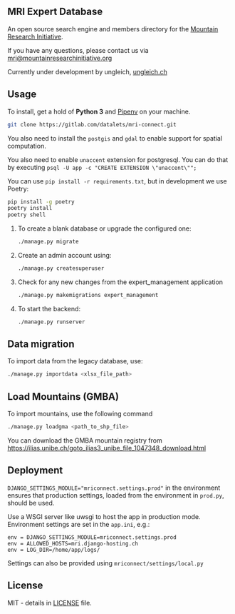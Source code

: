 ## MRI Expert Database

An open source search engine and members directory for the [Mountain Research Initiative](https://mountainresearchinitiative.org/).

If you have any questions, please contact us via mri@mountainresearchinitiative.org

Currently under development by ungleich, [ungleich.ch](https://datalets.ch)

## Usage

To install, get a hold of **Python 3** and [Pipenv](https://github.com/pypa/pipenv) on your machine.

```bash
git clone https://gitlab.com/datalets/mri-connect.git
```

You also need to install the `postgis` and `gdal` to enable support for spatial computation.

You also need to enable `unaccent` extension for postgresql. You can do that by executing `psql -U app -c "CREATE EXTENSION \"unaccent\"";`

You can use `pip install -r requirements.txt`, but in development we use Poetry:

```bash
pip install -g poetry
poetry install
poetry shell
```

1. To create a blank database or upgrade the configured one:

    ```bash
    ./manage.py migrate
    ```

2. Create an admin account using:

    ```bash
    ./manage.py createsuperuser
    ```

3. Check for any new changes from the expert_management application
    ```bash
    ./manage.py makemigrations expert_management
    ```

4. To start the backend:
    ```bash
    ./manage.py runserver
    ```

## Data migration

To import data from the legacy database, use:
```bash
./manage.py importdata <xlsx_file_path>
```

## Load Mountains (GMBA)

To import mountains, use the following command
```bash
./manage.py loadgma <path_to_shp_file>
```

You can download the GMBA mountain registry from https://ilias.unibe.ch/goto_ilias3_unibe_file_1047348_download.html

## Deployment

`DJANGO_SETTINGS_MODULE="mriconnect.settings.prod"` in the environment ensures that production settings, loaded from the environment in `prod.py`, should be used.

Use a WSGI server like uwsgi to host the app in production mode. Environment settings are set in the `app.ini`, e.g.:

```
env = DJANGO_SETTINGS_MODULE=mriconnect.settings.prod
env = ALLOWED_HOSTS=mri.django-hosting.ch
env = LOG_DIR=/home/app/logs/
```

Settings can also be provided using `mriconnect/settings/local.py`

## License

MIT - details in [LICENSE](LICENSE) file.
